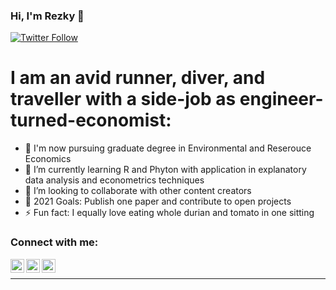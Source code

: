 ### Hi, I'm Rezky  👋

[![Twitter Follow](https://img.shields.io/twitter/follow/rezkykzain?color=white&label=follow%20%40rezkykz&style=social)](https://twitter.com/intent/follow?original_referer=https%3A%2F%2Fgithub.com%2Frezkykz&screen_name=rezkykzain)

# I am an avid runner, diver, and traveller with a side-job as engineer-turned-economist:

- 🔭 I'm now pursuing graduate degree in Environmental and Reserouce Economics
- 🌱 I’m currently learning R and Phyton with application in explanatory data analysis and econometrics techniques
- 👯 I’m looking to collaborate with other content creators
- 🥅 2021 Goals: Publish one paper and contribute to open projects
- ⚡ Fun fact: I equally love eating whole durian and tomato in one sitting

### Connect with me:



[<img align="left" alt="codeSTACKr | Twitter" width="22px" src="https://cdn.jsdelivr.net/npm/simple-icons@v3/icons/twitter.svg" />][twitter]
[<img align="left" alt="codeSTACKr | LinkedIn" width="22px" src="https://cdn.jsdelivr.net/npm/simple-icons@v3/icons/linkedin.svg" />][linkedin]
[<img align="left" alt="codeSTACKr | Instagram" width="22px" src="https://cdn.jsdelivr.net/npm/simple-icons@v3/icons/instagram.svg" />][instagram]

<br />

---

[website]: https://
[course]: http://
[twitter]: https://twitter.com/rezkykzain
[youtube]: https://youtube.com/
[instagram]: https://instagram.com/rezkykz
[linkedin]: https://linkedin.com/in/rezkykz

